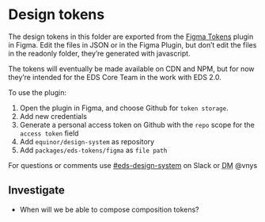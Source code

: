 Design tokens
=============

The design tokens in this folder are exported from the [Figma Tokens][ft] plugin in Figma. Edit the files in JSON or in the Figma Plugin, but don’t edit the files in the readonly folder, they’re generated with javascript.

The tokens will eventually be made available on CDN and NPM, but for now they’re intended for the EDS Core Team in the work with EDS 2.0.

To use the plugin:

1. Open the plugin in Figma, and choose Github for `token storage`.
1. Add new credentials
1. Generate a personal access token on Github with the `repo` scope for the `access token` field
1. Add `equinor/design-system` as repository
1. Add `packages/eds-tokens/figma` as `file path`

For questions or comments use [#eds-design-system][slack] on Slack or <abbr title="Direct message">DM</abbr> @vnys

[slack]: https://equinor.slack.com/archives/CJT20H1B9
[ft]: https://www.figmatokens.com/

## Investigate

- When will we be able to compose composition tokens?
